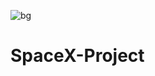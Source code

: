 ![bg](https://user-images.githubusercontent.com/86290640/223680294-35142216-3790-44de-b3d6-b4868bf46796.png)


# SpaceX-Project

